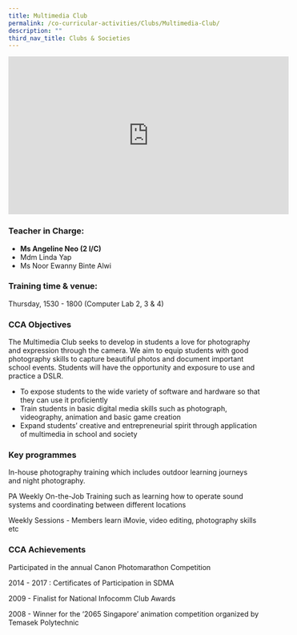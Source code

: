 ```yaml
---
title: Multimedia Club
permalink: /co-curricular-activities/Clubs/Multimedia-Club/
description: ""
third_nav_title: Clubs & Societies
---
```

<iframe width="560" height="315" src="https://www.youtube.com/embed/19jFNyUFjq8" title="YouTube video player" frameborder="0" allow="accelerometer; autoplay; clipboard-write; encrypted-media; gyroscope; picture-in-picture" allowfullscreen=""></iframe> 


### Teacher in Charge:


*   **Ms Angeline Neo (2 I/C)**
*   Mdm Linda Yap
*   Ms Noor Ewanny Binte Alwi
    

###   Training time &amp; venue:

Thursday, 1530 - 1800 (Computer Lab 2, 3 &amp; 4)  
  

### CCA Objectives

  
The Multimedia Club seeks to develop in students a love for photography and expression through the camera. We aim to equip students with good photography skills to capture beautiful photos and document important school events. Students will have the opportunity and exposure to use and practice a DSLR.  
  

*   To expose students to the wide variety of software and hardware so that they can use it proficiently
*   Train students in basic digital media skills such as photograph, videography, animation and basic game creation
*   Expand students’ creative and entrepreneurial spirit through application of multimedia in school and society

###   Key programmes

  
In-house photography training which includes outdoor learning journeys and night photography.  
  

PA Weekly On-the-Job Training such as learning how to operate sound systems and coordinating between different locations

  

Weekly Sessions - Members learn iMovie, video editing, photography skills etc


### CCA Achievements

  
Participated in the annual Canon Photomarathon Competition  
  

2014 - 2017 : Certificates of Participation in SDMA

2009 - Finalist for National Infocomm Club Awards

2008 - Winner for the ‘2065 Singapore’ animation competition organized by Temasek Polytechnic